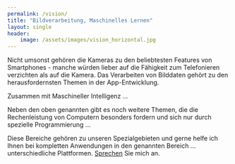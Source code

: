 ```yaml
---
permalink: /vision/
title: "Bildverarbeitung, Maschinelles Lernen"
layout: single
header: 
    image: /assets/images/vision_horizontal.jpg
---
```

Nicht umsonst gehören die Kameras zu den beliebtesten Features von Smartphones - manche würden lieber auf die Fähigkeit zum Telefonieren verzichten als auf die Kamera. Das Verarbeiten von Bilddaten gehört zu den herausfordernsten Themen in der App-Entwicklung. 

Zusammen mit Maschineller Intelligenz ...

Neben den oben genannten gibt es noch weitere Themen, die die Rechenleistung von Computern besonders fordern und sich nur durch spezielle Programmierung ...

Diese Bereiche gehören zu unseren Spezialgebieten und gerne helfe ich Ihnen bei kompletten Anwendungen in den genannten Bereich ... unterschiedliche Plattformen. [Sprechen](/contact) Sie mich an.